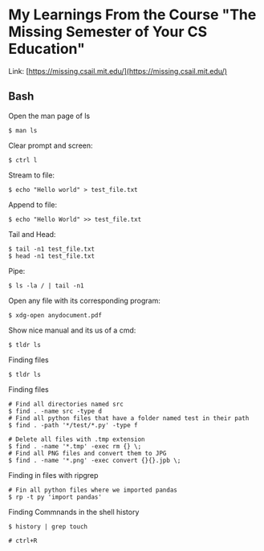 # My Learnings From the Course "The Missing Semester of Your CS Education"

Link: [https://missing.csail.mit.edu/](https://missing.csail.mit.edu/)

## Bash

Open the man page of ls

```
$ man ls
```

Clear prompt and screen:

```
$ ctrl l
```

Stream to file:

```
$ echo "Hello world" > test_file.txt
```

Append to file:

```
$ echo "Hello World" >> test_file.txt
```

Tail and Head:

```
$ tail -n1 test_file.txt
$ head -n1 test_file.txt
```

Pipe:

```
$ ls -la / | tail -n1
```

Open any file with its corresponding program:

```
$ xdg-open anydocument.pdf
```

Show nice manual and its us of a cmd:

```
$ tldr ls
```

Finding files

```
$ tldr ls
```


Finding files

```
# Find all directories named src
$ find . -name src -type d
# Find all python files that have a folder named test in their path
$ find . -path '*/test/*.py' -type f

# Delete all files with .tmp extension
$ find . -name '*.tmp' -exec rm {} \;
# Find all PNG files and convert them to JPG
$ find . -name '*.png' -exec convert {}{}.jpb \;
```

Finding in files with ripgrep

```
# Fin all python files where we imported pandas
$ rp -t py 'import pandas'
```


Finding Commnands in the shell history

```
$ history | grep touch

# ctrl+R 
```
